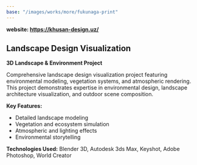 ```yaml
---
base: "/images/works/more/fukunaga-print"
---
```

**website: https://khusan-design.uz/**

## Landscape Design Visualization

**3D Landscape & Environment Project**

Comprehensive landscape design visualization project featuring environmental modeling, vegetation systems, and atmospheric rendering. This project demonstrates expertise in environmental design, landscape architecture visualization, and outdoor scene composition.

**Key Features:**
- Detailed landscape modeling
- Vegetation and ecosystem simulation
- Atmospheric and lighting effects
- Environmental storytelling

**Technologies Used:** Blender 3D, Autodesk 3ds Max, Keyshot, Adobe Photoshop, World Creator
